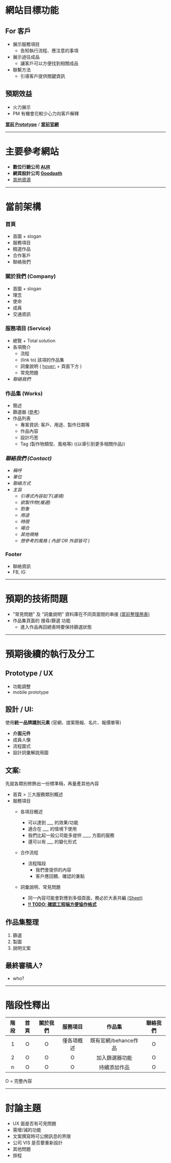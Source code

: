 網站目標功能
===
## For 客戶
* 展示服務項目
    * 告知執行流程、應注意的事項
* 展示過往成品
    * 讓客戶可以方便找到相關成品
* 聯繫方法 
    *   引導客戶提供關鍵資訊

## 預期效益
* 火力展示
* PM 有機會花較少心力向客戶解釋

**[當前 Prototype](https://xd.adobe.com/view/e99d9159-36f2-4bb9-bb88-24543a8fc55e-bcce/screen/ca6833c6-320e-4883-86a0-448a87ac8db1)** / 
**[當前官網](https://oisee.io/)**

---

主要參考網站
===
* **數位行銷公司 [AUR](https://www.aur.co.jp/)**
* **網頁設計公司 [Goodpath](https://goodpatch.com/)**
* [其他資源](https://muuuuu.org/)

---

當前架構
===
### **首頁**
* 首圖 + slogan
* 服務項目
* 精選作品
* 合作客戶
* 聯絡我們

### **關於我們 (Company)**
* 首圖 + slogan
* 理念
* 使命
* 成員
* 交通資訊

### **服務項目 (Service)**
* 總覽 + Total solution
* 各項簡介 
    * 流程
    * (link to) 該項的作品集
    * 詞彙說明 ( [hover:](https://zh.wikipedia.org/) + 頁面下方 )
    * 常見問題
* *聯絡我們*

### **作品集 (Works)**
* 簡述
* 篩選器 ([參考](https://elements.envato.com/audio))
* 作品列表
    * 專案資訊: 客戶、用途、製作日期等
    * 作品內容
    * 設計巧思
    * Tag (製作物類型、風格等) ((以導引到更多相關作品))

### *聯絡我們 (Contact)* 
* *稱呼*
* *單位*
* *聯絡方式*
* *主旨*
    * *引導式內容如下(選填)*
    * *欲製作物(複選)*
    * *對象*
    * *用途*
    * *時限*
    * *場合*
    * *其他規格*
    * *想參考的風格 ( 內部 OR 外部皆可 )*

###  Footer
* 聯絡資訊
* FB, IG

---

預期的技術問題
===
* "常見問題" 及 "詞彙說明" 資料庫在不同頁面間的串接 [(當前整理用表)](https://docs.google.com/spreadsheets/d/1kpnB8Hy0QSesxAuMxOvD3DDD6VqfszK8PrJG_Tss08o/edit?usp=sharing)
* 作品集頁面的 搜尋/篩選 功能
    * 進入作品再回總表時要保持篩選狀態

---

預期後續的執行及分工
===
## Prototype / UX
* 功能調整
* mobile prototype

## 設計 / UI: 
使用**統一品牌識別元素** (官網、提案簡報、名片、報價單等)

* **介面元件**
* 成員人像
* 流程圖式
* 設計詞彙解說用圖

## 文案:
先就各類別修飾出一份標準稿，再量產其他內容
* 首頁 > 三大服務類別概述
* 服務項目 
    * 各項目概述
        * 可以達到 ___ 的效果/功能
        * 適合在 ___ 的情境下使用
        * 我們比起一般公司能多提供 ____ 方面的服務
        * 還可以有 ___ 的變化形式
    * 合作流程
        * 流程階段
            * 我們會提供的內容
            * 客戶應回饋、確認的重點
    * 詞彙說明、常見問題
    
        * 同一內容可能會對應到多個頁面，務必於大表共編 [(Sheet)](https://docs.google.com/spreadsheets/d/1kpnB8Hy0QSesxAuMxOvD3DDD6VqfszK8PrJG_Tss08o/edit?usp=sharing)
        * **[!! TODO: 確認工程端方便協作格式]()**
        
## 作品集整理
  1. 篩選
  0. 製圖
  0. 說明文案

## 最終審稿人?
 * who?

---

階段性釋出
===

| 階段 | 首頁 | 關於我們 | 服務項目 | 作品集 | 聯絡我們 |
| :--: | :--: | :--: | :--: | :--: | :--: | 
| 1 | O | O | 僅各項概述 | 既有官網/behance作品 | O|
| 2 | O | O | O | 加入篩選器功能 | O|
| n | O | O | O | 持續添加作品 | O|

O = 完整內容

---

討論主題
===
* UX 面是否有可見問題
* 需增/減的功能
* 文案撰寫時可公開訊息的界限
* 公司 VIS 是否要重新設計
* 其他問題
* 排程